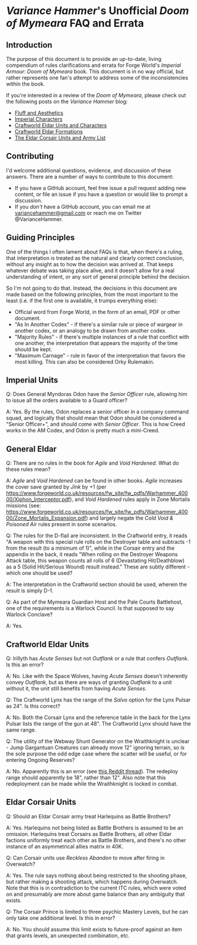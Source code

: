 *Variance Hammer*'s Unofficial *Doom of Mymeara* FAQ and Errata
=====

Introduction
---
The purpose of this document is to provide an up-to-date, living compendium of rules 
clarifications and errata for Forge World's *Imperial Armour: Doom of Mymeara* book. 
This document is in no way official, but rather represents one fan's attempt to address some of the inconsistencies within the book.

If you're interested in a review of the *Doom of Mymeara*, please check out the following posts on the *Variance Hammer* blog:

* [Fluff and Aesthetics](http://variancehammer.com/2016/01/17/reviewing-doom-of-mymeara-fluff-and-aesthetics/)
* [Imperial Characters](http://variancehammer.com/2016/01/18/reviewing-doom-of-mymeara-imperial-units/)
* [Craftworld Eldar Units and Characters](http://variancehammer.com/2016/01/30/reviewing-doom-of-mymeara-eldar-units/)
* [Craftworld Eldar Formations](http://variancehammer.com/2016/02/12/reviewing-doom-of-mymeara-craftworld-eldar-units/)
* [The Eldar Corsair Units and Army List](http://variancehammer.com/2016/02/14/reviewing-doom-of-mymeara-eldar-corsairs/)

Contributing
-----
I'd welcome additional questions, evidence, and discussion of these answers. There are a number of ways to contribute to this document:

* If you have a GitHub account, feel free issue a pull request adding new content, or file an issue if you have a question or would like to prompt a discussion.
* If you *don't* have a GitHub account, you can email me at variancehammer@gmail.com or reach me on Twitter @VarianceHammer.

Guiding Principles
----
One of the things I often lament about FAQs is that, when there's a ruling, that interpretation is treated as the natural and clearly correct conclusion, without any insight as to how the decision was arrived at. That keeps whatever debate was taking place alive, and it doesn't allow for a real understanding of intent, or any sort of general principle behind the decision.

So I'm not going to do that. Instead, the decisions in this document are made based on the following principles, from the most important to the least (i.e. if the first one is available, it trumps everything else):

* Official word from Forge World, in the form of an email, PDF or other document.
* "As In Another Codex" - if there's a similar rule or piece of wargear in another codex, or an analogy to be drawn from another codex.
* "Majority Rules" - if there's multiple instances of a rule that conflict with one another, the interpretation that appears the majority of the time should be kept.
* "Maximum Carnage" - rule in favor of the interpretation that favors the most killing. This can also be considered Orky Rulemakin.

Imperial Units
----
Q: Does General Myndoras Odon have the *Senior Officer* rule, allowing him to issue all the orders available to a Guard officer?

A: Yes. By the rules, Odon replaces a senior officer in a company command squad, and logically that should mean that Odon should be considered a "Senior Officer+", and should come with *Senior Officer*. This is how Creed works in the AM Codex, and Odon is pretty much a mini-Creed.

General Eldar
----
Q: There are no rules in the book for *Agile* and *Void Hardened*. What do these rules mean?

A: *Agile* and *Void Hardened* can be found in other books. *Agile* increases the cover save granted by *Jink* by +1 (per https://www.forgeworld.co.uk/resources/fw_site/fw_pdfs/Warhammer_40000/Xiphon_Interceptor.pdf), and *Void Hardened* rules apply in Zone Mortalis missions (see: https://www.forgeworld.co.uk/resources/fw_site/fw_pdfs/Warhammer_40000/Zone_Mortalis_Expansion.pdf) and largely negate the *Cold Void & Poisoned Air* rules present in some scenarios.

Q: The rules for the D-flail are inconsistent. In the Craftworld entry, it reads "A weapon with this special rule rolls on the Destroyer table and subtracts -1 from the result (to a minimum of 1)", while in the Corsair entry and the appendix in the back, it reads "When rolling on the Destroyer Weapons Attack table, this weapon counts all rolls of 6 (Devastating Hit/Deathblow) as a 5 (Solid Hit/Serious Wound) result instead." These are subtly different - which one should be used?

A: The interpretation in the Craftworld section should be used, wherein the result is simply D-1.

Q: As part of the Mymeara Guardian Host and the Pale Courts Battlehost, one of the requirements is a Warlock Council. Is that supposed to say Warlock Conclave?

A: Yes.

Craftworld Eldar Units
----
Q: Irillyth has *Acute Senses* but not *Outflank* or a rule that confers *Outflank*. Is this an error?

A: No. Like with the Space Wolves, having *Acute Senses* doesn't inherently convey *Outflank*, but as there are ways of granting *Outflank* to a unit without it, the unit still benefits from having *Acute Senses*.

Q: The Craftworld Lynx has the range of the *Salvo* option for the Lynx Pulsar as 24". Is this correct?

A: No. Both the Corsair Lynx and the reference table in the back for the Lynx Pulsar lists the range of the gun at 48". The Craftworld Lynx should have the same range.

Q: The utility of the Webway Shunt Generator on the Wraithknight is unclear - Jump Gargantuan Creatures can already move 12" ignoring terrain, so is the sole purpose the odd edge case where the scatter will be useful, or for entering Ongoing Reserves?

A: No. Apparently this is an error (see [this Reddit thread](https://www.reddit.com/r/Warhammer40k/comments/4412z7/doom_of_mymeara_answers_from_forgeworld/)). The redeploy range should apparently be 18", rather than 12". Also note that this redeployment can be made while the Wraithknight is locked in combat.


Eldar Corsair Units
----
Q: Should an Eldar Corsair army treat Harlequins as Battle Brothers?

A: Yes. Harlequins not being listed as Battle Brothers is assumed to be an omission. Harlequins treat Corsairs as Battle Brothers, all other Eldar factions uniformly treat each other as Battle Brothers, and there's no other instance of an asymmetrical allies matrix in 40K.

Q: Can Corsair units use *Reckless Abandon* to move after firing in Overwatch?

A: Yes. The rule says nothing about being restricted to the shooting phase, but rather making a shooting attack, which happens during Overwatch. Note that this is in contradiction to the current ITC rules, which were voted on and presumably are more about game balance than any ambiguity that exists.


Q: The Corsair Prince is limited to three psychic Mastery Levels, but he can only take one additional level. Is this in error?

A: No. You should assume this limit exists to future-proof against an item that grants levels, an unexpected combination, etc.